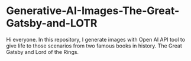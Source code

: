 # Generative-AI-Images-The-Great-Gatsby-and-LOTR
Hi everyone. In this repository, I generate images with Open AI API tool to give life to those scenarios from two famous books  in history. The Great Gatsby and Lord of the Rings. 
